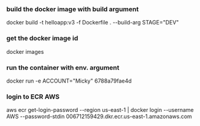 ### build the docker image with build argument
docker build -t helloapp:v3 -f Dockerfile . --build-arg STAGE="DEV"

### get the docker image id
docker images

### run the container with env. argument
docker run -e ACCOUNT="Micky" 6788a79fae4d     



### login to ECR AWS
aws ecr get-login-password --region us-east-1 | docker login --username AWS --password-stdin 006712159429.dkr.ecr.us-east-1.amazonaws.com
